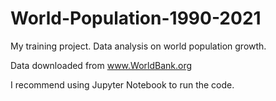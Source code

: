 # World-Population-1990-2021

My training project.
Data analysis on world population growth.

Data downloaded from www.WorldBank.org

I recommend using Jupyter Notebook to run the code.
